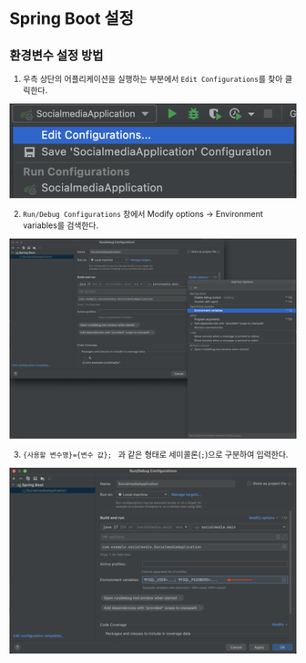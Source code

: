 # Spring Boot 설정

## 환경변수 설정 방법

1. 우측 상단의 어플리케이션을 실행하는 부분에서 `Edit Configurations`를 찾아 클릭한다.

![1_run_config](docs/images/1_run_config.png)

2. `Run/Debug Configurations` 창에서 Modify options -> Environment variables를 검색한다.

![2_run_config](docs/images/2_run_config.png)

3. `{사용할 변수명}={변수 값}; ` 과 같은 형태로 세미콜론(`;`)으로 구분하여 입력한다.

![3_run_config](docs/images/3_run_config.png)

